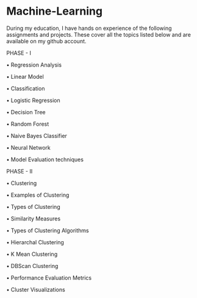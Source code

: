 # Machine-Learning

During my education, I have hands on experience of the following assignments and projects. These cover all the topics listed below and are available on my github account.


PHASE - I

• Regression Analysis                    

• Linear Model

• Classification 

• Logistic Regression

• Decision Tree

• Random Forest

• Naive Bayes Classifier

• Neural Network 

• Model Evaluation techniques 


PHASE - II 

• Clustering

• Examples of Clustering

• Types of Clustering 

• Similarity Measures

• Types of Clustering Algorithms

• Hierarchal Clustering 

• K Mean Clustering 

• DBScan Clustering

• Performance Evaluation Metrics

• Cluster Visualizations
 





